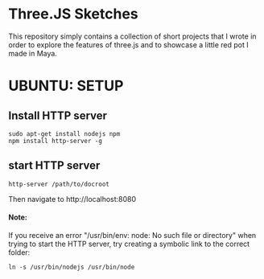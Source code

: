 # Three.JS Sketches
This repository simply contains a collection of short projects that I wrote in order to explore the features of three.js and to showcase a little red pot I made in Maya.

# UBUNTU: SETUP
## Install HTTP server
```
sudo apt-get install nodejs npm
npm install http-server -g
```

## start HTTP server
```
http-server /path/to/docroot
```
Then navigate to http://localhost:8080

#### Note:
If you receive an error "/usr/bin/env: node: No such file or directory" when trying to start the HTTP server, try creating a symbolic link to the correct folder:
```
ln -s /usr/bin/nodejs /usr/bin/node
```